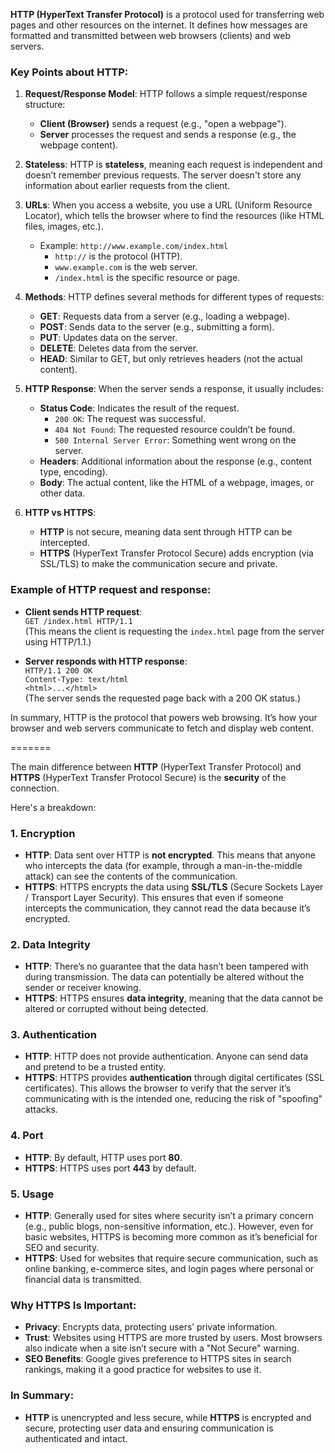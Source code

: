 **HTTP (HyperText Transfer Protocol)** is a protocol used for transferring web pages and other resources on the internet. It defines how messages are formatted and transmitted between web browsers (clients) and web servers.

### Key Points about HTTP:
1. **Request/Response Model**: HTTP follows a simple request/response structure:
   - **Client (Browser)** sends a request (e.g., "open a webpage").
   - **Server** processes the request and sends a response (e.g., the webpage content).

2. **Stateless**: HTTP is **stateless**, meaning each request is independent and doesn’t remember previous requests. The server doesn't store any information about earlier requests from the client. 

3. **URLs**: When you access a website, you use a URL (Uniform Resource Locator), which tells the browser where to find the resources (like HTML files, images, etc.).

   - Example: `http://www.example.com/index.html`
     - `http://` is the protocol (HTTP).
     - `www.example.com` is the web server.
     - `/index.html` is the specific resource or page.

4. **Methods**: HTTP defines several methods for different types of requests:
   - **GET**: Requests data from a server (e.g., loading a webpage).
   - **POST**: Sends data to the server (e.g., submitting a form).
   - **PUT**: Updates data on the server.
   - **DELETE**: Deletes data from the server.
   - **HEAD**: Similar to GET, but only retrieves headers (not the actual content).

5. **HTTP Response**: When the server sends a response, it usually includes:
   - **Status Code**: Indicates the result of the request.
     - `200 OK`: The request was successful.
     - `404 Not Found`: The requested resource couldn’t be found.
     - `500 Internal Server Error`: Something went wrong on the server.
   - **Headers**: Additional information about the response (e.g., content type, encoding).
   - **Body**: The actual content, like the HTML of a webpage, images, or other data.

6. **HTTP vs HTTPS**: 
   - **HTTP** is not secure, meaning data sent through HTTP can be intercepted.
   - **HTTPS** (HyperText Transfer Protocol Secure) adds encryption (via SSL/TLS) to make the communication secure and private.

### Example of HTTP request and response:
- **Client sends HTTP request**:  
  `GET /index.html HTTP/1.1`  
  (This means the client is requesting the `index.html` page from the server using HTTP/1.1.)
  
- **Server responds with HTTP response**:  
  `HTTP/1.1 200 OK`  
  `Content-Type: text/html`  
  `<html>...</html>`  
  (The server sends the requested page back with a 200 OK status.)

In summary, HTTP is the protocol that powers web browsing. It’s how your browser and web servers communicate to fetch and display web content.

=======

The main difference between **HTTP** (HyperText Transfer Protocol) and **HTTPS** (HyperText Transfer Protocol Secure) is the **security** of the connection.

Here's a breakdown:

### 1. **Encryption**
   - **HTTP**: Data sent over HTTP is **not encrypted**. This means that anyone who intercepts the data (for example, through a man-in-the-middle attack) can see the contents of the communication.
   - **HTTPS**: HTTPS encrypts the data using **SSL/TLS** (Secure Sockets Layer / Transport Layer Security). This ensures that even if someone intercepts the communication, they cannot read the data because it’s encrypted.

### 2. **Data Integrity**
   - **HTTP**: There’s no guarantee that the data hasn’t been tampered with during transmission. The data can potentially be altered without the sender or receiver knowing.
   - **HTTPS**: HTTPS ensures **data integrity**, meaning that the data cannot be altered or corrupted without being detected.

### 3. **Authentication**
   - **HTTP**: HTTP does not provide authentication. Anyone can send data and pretend to be a trusted entity.
   - **HTTPS**: HTTPS provides **authentication** through digital certificates (SSL certificates). This allows the browser to verify that the server it’s communicating with is the intended one, reducing the risk of "spoofing" attacks.

### 4. **Port**
   - **HTTP**: By default, HTTP uses port **80**.
   - **HTTPS**: HTTPS uses port **443** by default.

### 5. **Usage**
   - **HTTP**: Generally used for sites where security isn’t a primary concern (e.g., public blogs, non-sensitive information, etc.). However, even for basic websites, HTTPS is becoming more common as it’s beneficial for SEO and security.
   - **HTTPS**: Used for websites that require secure communication, such as online banking, e-commerce sites, and login pages where personal or financial data is transmitted.

### Why HTTPS Is Important:
- **Privacy**: Encrypts data, protecting users’ private information.
- **Trust**: Websites using HTTPS are more trusted by users. Most browsers also indicate when a site isn’t secure with a "Not Secure" warning.
- **SEO Benefits**: Google gives preference to HTTPS sites in search rankings, making it a good practice for websites to use it.

### In Summary:
- **HTTP** is unencrypted and less secure, while **HTTPS** is encrypted and secure, protecting user data and ensuring communication is authenticated and intact.
